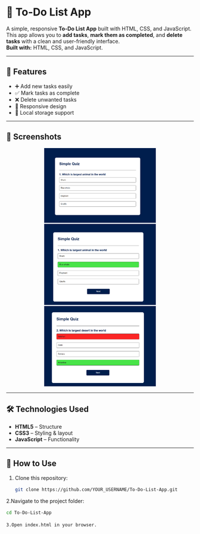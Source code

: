 # 📝 To-Do List App

A simple, responsive **To-Do List App** built with HTML, CSS, and JavaScript.  
This app allows you to **add tasks**, **mark them as completed**, and **delete tasks** with a clean and user-friendly interface.  
**Built with:** HTML, CSS, and JavaScript.

---

## 🚀 Features
- ➕ Add new tasks easily
- ✅ Mark tasks as complete
- ❌ Delete unwanted tasks
- 📱 Responsive design
- 💾 Local storage support

---

## 📸 Screenshots

<p align="center">
  <img src="screenshorts/1.png" alt="To-Do App Initial" width="300">
  <img src="screenshorts/2.png" alt="To-Do App with Tasks" width="300">
  <img src="screenshorts/3.png" alt="To-Do App Completed" width="300">
</p>

---

## 🛠️ Technologies Used
- **HTML5** – Structure
- **CSS3** – Styling & layout
- **JavaScript** – Functionality

---

## 📂 How to Use
1. Clone this repository:
   ```bash
   git clone https://github.com/YOUR_USERNAME/To-Do-List-App.git

2.Navigate to the project folder:
   ```bash
   cd To-Do-List-App

3.Open index.html in your browser.
